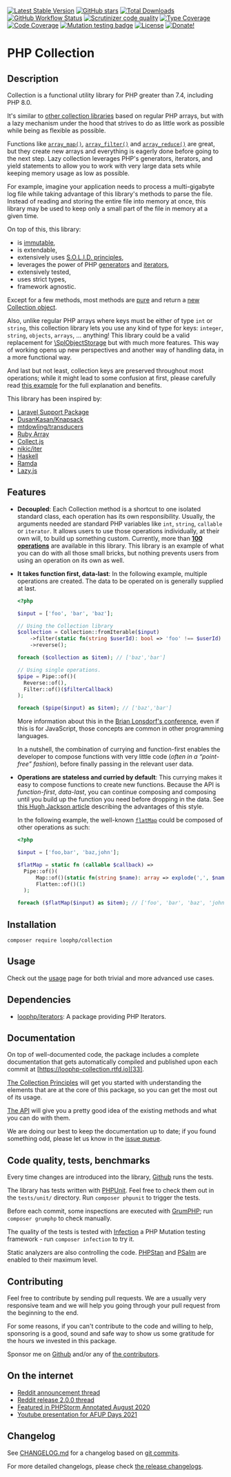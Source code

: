 [![Latest Stable Version][latest stable version]][packagist link]
[![GitHub stars][github stars]][packagist link]
[![Total Downloads][total downloads]][packagist link]
[![GitHub Workflow Status][github workflow status]][github actions link]
[![Scrutinizer code quality][code quality]][scrutinizer link]
[![Type Coverage][type coverage]][shepherd link]
[![Code Coverage][code coverage]][scrutinizer link]
[![Mutation testing badge][mutation badge url]][mutation badge link]
[![License][license]][packagist link]
[![Donate!][donate github]][github sponsors link]

# PHP Collection

## Description

Collection is a functional utility library for PHP greater than 7.4, including
PHP 8.0.

It's similar to [other collection libraries][7] based on regular PHP arrays, but
with a lazy mechanism under the hood that strives to do as little work as
possible while being as flexible as possible.

Functions like [`array_map()`][8], [`array_filter()`][9] and
[`array_reduce()`][10] are great, but they create new arrays and everything is
eagerly done before going to the next step. Lazy collection leverages PHP's
generators, iterators, and yield statements to allow you to work with very large
data sets while keeping memory usage as low as possible.

For example, imagine your application needs to process a multi-gigabyte log file
while taking advantage of this library's methods to parse the file. Instead of
reading and storing the entire file into memory at once, this library may be
used to keep only a small part of the file in memory at a given time.

On top of this, this library:

- is [immutable][11],
- is extendable,
- extensively uses [S.O.L.I.D. principles][14],
- leverages the power of PHP [generators][12] and [iterators][13],
- extensively tested,
- uses strict types,
- framework agnostic.

Except for a few methods, most methods are [pure][15] and return a [new
Collection object][16].

Also, unlike regular PHP arrays where keys must be either of type `int` or
`string`, this collection library lets you use any kind of type for keys:
`integer`, `string`, `objects`, `arrays`, ... anything! This library could be a
valid replacement for [\SplObjectStorage][17] but with much more features. This
way of working opens up new perspectives and another way of handling data, in a
more functional way.

And last but not least, collection keys are preserved throughout most
operations; while it might lead to some confusion at first, please carefully
read [this example][18] for the full explanation and benefits.

This library has been inspired by:

- [Laravel Support Package][19]
- [DusanKasan/Knapsack][20]
- [mtdowling/transducers][21]
- [Ruby Array][22]
- [Collect.js][23]
- [nikic/iter][24]
- [Haskell][25]
- [Ramda][26]
- [Lazy.js][27]

## Features

- **Decoupled**: Each Collection method is a shortcut to one isolated standard
  class, each operation has its own responsibility. Usually, the arguments
  needed are standard PHP variables like `int`, `string`, `callable` or
  `iterator`. It allows users to use those operations individually, at their own
  will, to build up something custom. Currently, more than [**100
  operations**][28] are available in this library. This library is an example of
  what you can do with all those small bricks, but nothing prevents users from
  using an operation on its own as well.

- **It takes function first, data-last**: In the following example, multiple
  operations are created. The data to be operated on is generally supplied at
  last.

  ```php
  <?php

  $input = ['foo', 'bar', 'baz'];

  // Using the Collection library
  $collection = Collection::fromIterable($input)
      ->filter(static fn(string $userId): bool => 'foo' !== $userId)
      ->reverse();

  foreach ($collection as $item); // ['baz','bar']

  // Using single operations.
  $pipe = Pipe::of()(
    Reverse::of(),
    Filter::of()($filterCallback)
  );

  foreach ($pipe($input) as $item); // ['baz','bar']
  ```

  More information about this in the [Brian Lonsdorf's conference][29], even if
  this is for JavaScript, those concepts are common in other programming
  languages.

  In a nutshell, the combination of currying and function-first enables the
  developer to compose functions with very little code (_often in a “point-free”
  fashion_), before finally passing in the relevant user data.

- **Operations are stateless and curried by default**: This currying makes it
  easy to compose functions to create new functions. Because the API is
  _function-first_, _data-last_, you can continue composing and composing until
  you build up the function you need before dropping in the data. See [this Hugh
  Jackson article][30] describing the advantages of this style.

  In the following example, the well-known [`flatMap`][31] could be composed of
  other operations as such:

  ```php
  <?php

  $input = ['foo,bar', 'baz,john'];

  $flatMap = static fn (callable $callback) =>
    Pipe::of()(
        Map::of()(static fn(string $name): array => explode(',', $name)),
        Flatten::of()(1)
    );

  foreach ($flatMap($input) as $item); // ['foo', 'bar', 'baz', 'john']
  ```

## Installation

`composer require loophp/collection`

## Usage

Check out the [usage][32] page for both trivial and more advanced use cases.

## Dependencies

- [loophp/iterators][48]: A package providing PHP Iterators.

## Documentation

On top of well-documented code, the package includes a complete documentation
that gets automatically compiled and published upon each commit at
[https://loophp-collection.rtfd.io][33].

[The Collection Principles][47] will get you started with understanding the
elements that are at the core of this package, so you can get the most out of
its usage.

[The API][28] will give you a pretty good idea of the existing methods and what
you can do with them.

We are doing our best to keep the documentation up to date; if you found
something odd, please let us know in the [issue queue][34].

## Code quality, tests, benchmarks

Every time changes are introduced into the library,
[Github][github actions link] runs the tests.

The library has tests written with [PHPUnit][35]. Feel free to check them out in
the `tests/unit/` directory. Run `composer phpunit` to trigger the tests.

Before each commit, some inspections are executed with [GrumPHP][36]; run
`composer grumphp` to check manually.

The quality of the tests is tested with [Infection][37] a PHP Mutation testing
framework - run `composer infection` to try it.

Static analyzers are also controlling the code. [PHPStan][38] and [PSalm][39]
are enabled to their maximum level.

## Contributing

Feel free to contribute by sending pull requests. We are a usually very
responsive team and we will help you going through your pull request from the
beginning to the end.

For some reasons, if you can't contribute to the code and willing to help,
sponsoring is a good, sound and safe way to show us some gratitude for the hours
we invested in this package.

Sponsor me on [Github][github sponsors link] and/or any of [the
contributors][6].

## On the internet

- [Reddit announcement thread][40]
- [Reddit release 2.0.0 thread][41]
- [Featured in PHPStorm Annotated August 2020][42]
- [Youtube presentation for AFUP Days 2021][46]

## Changelog

See [CHANGELOG.md][43] for a changelog based on [git commits][44].

For more detailed changelogs, please check [the release changelogs][45].

[packagist link]: https://packagist.org/packages/loophp/collection
[github actions link]: https://github.com/loophp/collection/actions
[scrutinizer link]:
  https://scrutinizer-ci.com/g/loophp/collection/?branch=master
[shepherd link]: https://shepherd.dev/github/loophp/collection
[github sponsors link]: https://github.com/sponsors/drupol
[latest stable version]:
  https://img.shields.io/packagist/v/loophp/collection.svg?style=flat-square
[github stars]:
  https://img.shields.io/github/stars/loophp/collection.svg?style=flat-square
[total downloads]:
  https://img.shields.io/packagist/dt/loophp/collection.svg?style=flat-square
[github workflow status]:
  https://img.shields.io/github/workflow/status/loophp/collection/Unit%20tests?style=flat-square
[code quality]:
  https://img.shields.io/scrutinizer/quality/g/loophp/collection/master.svg?style=flat-square
[type coverage]:
  https://img.shields.io/badge/dynamic/json?style=flat-square&color=color&label=Type%20coverage&query=message&url=https%3A%2F%2Fshepherd.dev%2Fgithub%2Floophp%2Fcollection%2Fcoverage
[code coverage]:
  https://img.shields.io/scrutinizer/coverage/g/loophp/collection/master.svg?style=flat-square
[license]:
  https://img.shields.io/packagist/l/loophp/collection.svg?style=flat-square
[donate github]:
  https://img.shields.io/badge/Sponsor-Github-brightgreen.svg?style=flat-square
[donate paypal]:
  https://img.shields.io/badge/Sponsor-Paypal-brightgreen.svg?style=flat-square
[mutation badge url]:
  https://img.shields.io/endpoint?style=flat-square&url=https%3A%2F%2Fbadge-api.stryker-mutator.io%2Fgithub.com%2Floophp%2Fcollection%2Fmaster
[mutation badge link]:
  https://dashboard.stryker-mutator.io/reports/github.com/loophp/collection/master
[7]: https://packagist.org/?query=collection
[11]: https://en.wikipedia.org/wiki/Immutable_object
[12]: https://www.php.net/manual/en/class.generator.php
[13]: https://www.php.net/manual/en/class.iterator.php
[14]: https://en.wikipedia.org/wiki/SOLID
[15]: https://en.wikipedia.org/wiki/Pure_function
[16]: https://github.com/loophp/collection/blob/master/src/Collection.php
[8]: https://www.php.net/array-map
[9]: https://www.php.net/array-filter
[10]: https://www.php.net/array-reduce
[17]: https://www.php.net/manual/en/class.splobjectstorage.php
[18]:
  https://loophp-collection.readthedocs.io/en/stable/pages/usage.html#working-with-keys-and-values
[19]: https://github.com/illuminate/support
[20]: https://github.com/DusanKasan/Knapsack
[21]: https://github.com/mtdowling/transducers.php
[22]: https://ruby-doc.org/core-2.7.0/Array.html
[23]: https://collect.js.org/
[24]: https://github.com/nikic/iter
[27]: http://danieltao.com/lazy.js/
[33]: https://loophp-collection.rtfd.io
[28]: https://loophp-collection.readthedocs.io/en/stable/pages/api.html
[32]: https://loophp-collection.readthedocs.io/en/stable/pages/usage.html
[34]: https://github.com/loophp/collection/issues
[github actions link]: https://github.com/loophp/collection/actions
[35]: https://www.phpunit.de/
[36]: https://github.com/phpro/grumphp
[37]: https://github.com/infection/infection
[38]: https://github.com/phpstan/phpstan
[39]: https://github.com/vimeo/psalm
[6]: https://github.com/loophp/collection/graphs/contributors
[40]:
  https://www.reddit.com/r/PHP/comments/csxw23/a_stateless_and_modular_collection_class/
[41]:
  https://www.reddit.com/r/PHP/comments/i2u2le/release_of_version_200_of_loophpcollection/
[42]: https://blog.jetbrains.com/phpstorm/2020/08/php-annotated-august-2020/
[43]: https://github.com/loophp/collection/blob/master/CHANGELOG.md
[44]: https://github.com/loophp/collection/commits/master
[45]: https://github.com/loophp/collection/releases
[25]: https://www.haskell.org/
[29]: https://www.youtube.com/watch?v=m3svKOdZijA
[30]: http://hughfdjackson.com/javascript/why-curry-helps/
[26]: https://ramdajs.com/
[31]:
  https://developer.mozilla.org/en-US/docs/Web/JavaScript/Reference/Global_Objects/Array/flatMap
[46]: https://www.youtube.com/watch?v=Kp47f8dtqoo
[47]: https://loophp-collection.readthedocs.io/en/stable/pages/principles.html
[48]: https://github.com/loophp/iterators
